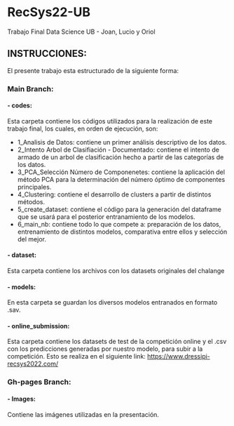 # RecSys22-UB
Trabajo Final Data Science UB - Joan, Lucio y Oriol


## INSTRUCCIONES:

El presente trabajo esta estructurado de la siguiente forma:

### Main Branch:

#### - codes:

Esta carpeta contiene los códigos utilizados para la realización de este trabajo final, los cuales, en orden de ejecución, son:

* 1_Analisis de Datos: contiene un primer análisis descriptivo de los datos.
* 2_Intento Arbol de Clasifiación - Documentado: contiene el intento de armado de un arbol de clasificación hecho a partir de las categorías de los datos.
* 3_PCA_Selección Número de Componenetes: contiene la aplicación del método PCA para la determinación del número óptimo de componentes principales.
* 4_Clustering: contiene el desarrollo de clusters a partir de distintos métodos.
* 5_create_dataset: contiene el código para la generación del dataframe que se usará para el posterior entranamiento de los modelos.
* 6_main_nb: contiene todo lo que compete a: preparación de los datos, entrenamiento de distintos modelos, comparativa entre ellos y selección del mejor. 

#### - dataset:
Esta carpeta contiene los archivos con los datasets originales del chalange

#### - models:
En esta carpeta se guardan los diversos modelos entranados en formato .sav.

#### - online_submission:
Esta carpeta contiene los datasets de test de la competición online y el .csv con los predicciones generadas por nuestro modelo, para subir a la competición.
Esto  se realiza en el siguiente link: https://www.dressipi-recsys2022.com/


### Gh-pages Branch:


#### - Images:
Contiene las imágenes utilizadas en la presentación.




